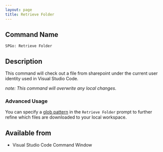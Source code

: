 ```yaml
---
layout: page
title: Retrieve Folder
---
```


## Command Name
`SPGo: Retrieve Folder`

## Description
This command will check out a file from sharepoint under the current user identity used in Visual Studio Code.

_note: This command *will* overwrite any local changes._

### Advanced Usage
You can specify a [glob pattern](https://en.wikipedia.org/wiki/Glob_(programming)) in the `Retrieve Folder` prompt to further refine which files are downloaded to your local workspace.

## Available from
* Visual Studio Code Command Window